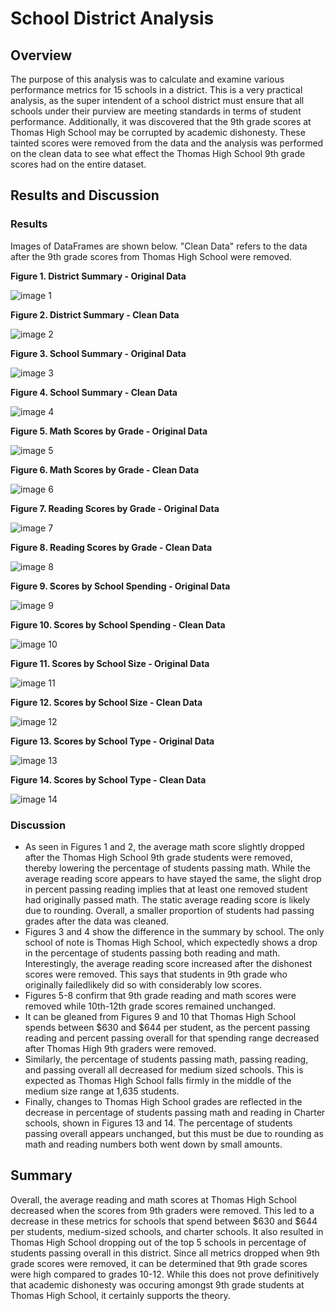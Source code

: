 # School District Analysis

## Overview

The purpose of this analysis was to calculate and examine various performance metrics for 15 schools in a district. This is a very practical analysis, as the super intendent of a school district must ensure that all schools under their purview are meeting standards in terms of student performance. Additionally, it was discovered that the 9th grade scores at Thomas High School may be corrupted by academic dishonesty. These tainted scores were removed from the data and the analysis was performed on the clean data to see what effect the Thomas High School 9th grade scores had on the entire dataset.

## Results and Discussion

### Results

Images of DataFrames are shown below. "Clean Data" refers to the data after the 9th grade scores from Thomas High School were removed.

**Figure 1. District Summary - Original Data**

![image 1](resources/before_district_sum2.png)

**Figure 2. District Summary - Clean Data**

![image 2](resources/after_district_sum.png)

**Figure 3. School Summary - Original Data**

![image 3](resources/before_school_sum.png)

**Figure 4. School Summary - Clean Data**

![image 4](resources/after_school_sum2.png)

**Figure 5. Math Scores by Grade - Original Data**

![image 5](resources/before_math_by_grade.png)

**Figure 6. Math Scores by Grade - Clean Data**

![image 6](resources/after_math_by_grade.png)

**Figure 7. Reading Scores by Grade - Original Data**

![image 7](resources/before_reading_by_grade.png)

**Figure 8. Reading Scores by Grade - Clean Data**

![image 8](resources/after_reading_by_grade.png)

**Figure 9. Scores by School Spending - Original Data**

![image 9](resources/before_spend.png)

**Figure 10. Scores by School Spending - Clean Data**

![image 10](resources/after_spend.png)

**Figure 11. Scores by School Size - Original Data**

![image 11](resources/before_size.png)

**Figure 12. Scores by School Size - Clean Data**

![image 12](resources/after_size.png)

**Figure 13. Scores by School Type - Original Data**

![image 13](resources/before_type.png)

**Figure 14. Scores by School Type - Clean Data**

![image 14](resources/after_type.png)

### Discussion

* As seen in Figures 1 and 2, the average math score slightly dropped after the Thomas High School 9th grade students were removed, thereby lowering the percentage of students passing math. While the average reading score appears to have stayed the same, the slight drop in percent passing reading implies that at least one removed student had originally passed math. The static average reading score is likely due to rounding. Overall, a smaller proportion of students had passing grades after the data was cleaned.
* Figures 3 and 4 show the difference in the summary by school. The only school of note is Thomas High School, which expectedly shows a drop in the percentage of students passing both reading and math. Interestingly, the average reading score increased after the dishonest scores were removed. This says that students in 9th grade who originally failedlikely did so with considerably low scores.
* Figures 5-8 confirm that 9th grade reading and math scores were removed while 10th-12th grade scores remained unchanged.
* It can be gleaned from Figures 9 and 10 that Thomas High School spends between $630 and $644 per student, as the percent passing reading and percent passing overall for that spending range decreased after Thomas High 9th graders were removed.
* Similarly, the percentage of students passing math, passing reading, and passing overall all decreased for medium sized schools. This is expected as Thomas High School falls firmly in the middle of the medium size range at 1,635 students.
* Finally, changes to Thomas High School grades are reflected in the decrease in percentage of students passing math and reading in Charter schools, shown in Figures 13 and 14. The percentage of students passing overall appears unchanged, but this must be due to rounding as math and reading numbers both went down by small amounts.

## Summary

Overall, the average reading and math scores at Thomas High School decreased when the scores from 9th graders were removed. This led to a decrease in these metrics for schools that spend between $630 and $644 per students, medium-sized schools, and charter schools. It also resulted in Thomas High School dropping out of the top 5 schools in percentage of students passing overall in this district. Since all metrics dropped when 9th grade scores were removed, it can be determined that 9th grade scores were high compared to grades 10-12. While this does not prove definitively that academic dishonesty was occuring amongst 9th grade students at Thomas High School, it certainly supports the theory.
